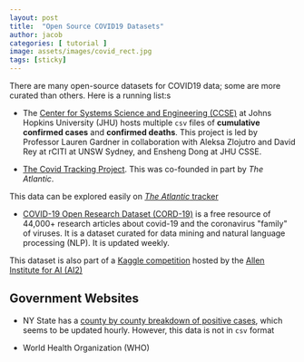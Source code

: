 ```yaml
---
layout: post
title:  "Open Source COVID19 Datasets"
author: jacob
categories: [ tutorial ]
image: assets/images/covid_rect.jpg
tags: [sticky]
---
```

There are many open-source datasets for COVID19 data; some are more curated than others. Here is a running list:s

* The [Center for Systems Science and Engineering (CCSE)](https://systems.jhu.edu) at Johns Hopkins University (JHU) hosts multiple `csv` files of **cumulative confirmed cases** and **confirmed deaths**.
This project is led by Professor Lauren Gardner in collaboration with Aleksa Zlojutro and David Rey at rCITI at UNSW Sydney, and Ensheng Dong at JHU CSSE.

* [The Covid Tracking Project](https://covidtracking.com/). This was co-founded in part by _The Atlantic_.

This data can be explored easily on [_The Atlantic_ tracker](https://www.theatlantic.com/health/archive/2020/03/how-many-people-tested-sick-coronavirus-covid-each-state-america/608413/)

* [COVID-19 Open Research Dataset (CORD-19)](https://pages.semanticscholar.org/coronavirus-research) is a free resource of 44,000+ research articles about covid-19 and the coronavirus "family" of viruses. It is a dataset curated for data mining and natural language processing (NLP). It is updated weekly.

This dataset is also part of a [Kaggle competition](https://www.kaggle.com/allen-institute-for-ai/CORD-19-research-challenge) hosted by the [Allen Institute for AI (AI2)](https://duckduckgo.com/?q=Allen+Institute+For+AI&t=osx)

## Government Websites

* NY State has a [county by county breakdown of positive cases](https://coronavirus.health.ny.gov/county-county-breakdown-positive-cases), which seems to be updated hourly. However, this data is not in `csv` format

* World Health Organization (WHO)
